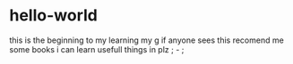 # hello-world
this is the beginning to my learning my g
if anyone sees this recomend me some books i can learn usefull things in plz ; - ;
